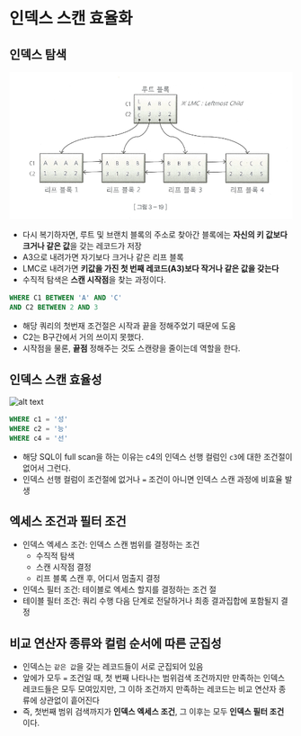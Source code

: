 # 인덱스 스캔 효율화

## 인덱스 탐색

![alt text](image/4/image.png)

- 다시 복기하자면, 루트 및 브랜치 블록의 주소로 찾아간 블록에는 **자신의 키 값보다 크거나 같은 값**을 갖는 레코드가 저장
- A3으로 내려가면 자기보다 크거나 같은 리프 블록
- LMC로 내려가면 **키값을 가진 첫 번째 레코드(A3)보다 작거나 같은 값을 갖는다**
- 수직적 탐색은 **스캔 시작점**을 찾는 과정이다.

```sql
WHERE C1 BETWEEN 'A' AND 'C'
AND C2 BETWEEN 2 AND 3
```

- 해당 쿼리의 첫번재 조건절은 시작과 끝을 정해주었기 때문에 도움
- C2는 B구간에서 거의 쓰이지 못했다.
- 시작점을 물론, **끝점** 정해주는 것도 스캔량을 줄이는데 역할을 한다.

## 인덱스 스캔 효율성

![alt text](image/5/image-1.png)

```sql
WHERE c1 = '성'
WHERE c2 = '능'
WHERE c4 = '선'
```

- 해당 SQL이 full scan을 하는 이유는 c4의 인덱스 선행 컬럼인 `c3`에 대한 조건절이 없어서 그런다.
- 인덱스 선행 컬럼이 조건절에 없거나 `=` 조건이 아니면 인덱스 스캔 과정에 비효율 발생

## 엑세스 조건과 필터 조건

- 인덱스 엑세스 조건: 인덱스 스캔 범위를 결정하는 조건
    - 수직적 탐색
    - 스캔 시작점 결정
    - 리프 블록 스캔 후, 어디서 멈출지 결정
- 인덱스 필터 조건: 테이블로 엑세스 할지를 결정하는 조건 절
- 테이블 필터 조건: 쿼리 수행 다음 단계로 전달하거나 최종 결과집합에 포함될지 결정

## 비교 연산자 종류와 컬럼 순서에 따른 군집성

- 인덱스는 `같은 값`을 갖는 레코드들이 서로 군집되어 있음
- 앞에가 모두 `=` 조건일 때, 첫 번째 나타나는 범위검색 조건까지만 만족하는 인덱스 레코드들은 모두 모여있지만, 그 이하 조건까지 만족하는 레코드는 비교 연산자 종류에 상관없이 흩어진다
- 즉, 첫번째 범위 검색까지가 **인덱스 엑세스 조건**, 그 이후는 모두 **인덱스 필터 조건** 이다.